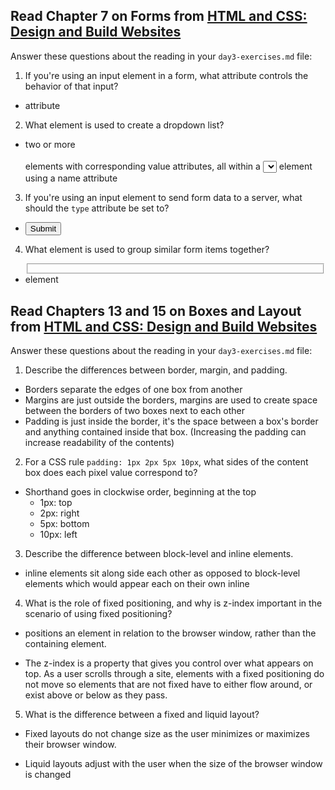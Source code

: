 ## Read Chapter 7 on Forms from [HTML and CSS: Design and Build Websites](http://www.amazon.com/HTML-CSS-Design-Build-Websites/dp/1118008189/ref=sr_1_3?ie=UTF8&qid=1459879147&sr=8-3&keywords=duckett)

Answer these questions about the reading in your `day3-exercises.md` file:

1.  If you're using an input element in a form, what attribute controls the behavior of that input?

  - <type> attribute

2.  What element is used to create a dropdown list?

  - two or more <option></option> elements with corresponding value attributes, all within a <select></select> element using a name attribute


3.  If you're using an input element to send form data to a server, what should the `type` attribute be set to?

  - <input type="submit" />

4.  What element is used to group similar form items together?

  - <fieldset></fieldset> element

## Read Chapters 13 and 15 on Boxes and Layout from [HTML and CSS: Design and Build Websites](http://www.amazon.com/HTML-CSS-Design-Build-Websites/dp/1118008189/ref=sr_1_3?ie=UTF8&qid=1459879147&sr=8-3&keywords=duckett)

Answer these questions about the reading in your `day3-exercises.md` file:

1.  Describe the differences between border, margin, and padding.

  - Borders separate the edges of one box from another
  - Margins are just outside the borders, margins are used to create space between the borders of two boxes next to each other
  - Padding is just inside the border, it's the space between a box's border and anything contained inside that box.  (Increasing the padding can increase readability of the contents)

2.  For a CSS rule `padding: 1px 2px 5px 10px`, what sides of the content box does each pixel value correspond to?

  - Shorthand goes in clockwise order, beginning at the top
    - 1px: top
    - 2px: right
    - 5px: bottom
    - 10px: left

3.  Describe the difference between block-level and inline elements.

  - inline elements sit along side each other as opposed to block-level elements which would appear each on their own inline

4.  What is the role of fixed positioning, and why is z-index important in the scenario of using fixed positioning?

  - positions an element in relation to the browser window, rather than the containing element.

  - The z-index is a property that gives you control over what appears on top.  As a user scrolls through a site, elements with a fixed positioning do not move so elements that are not fixed have to either flow around, or exist above or below as they pass.

5.  What is the difference between a fixed and liquid layout?

  - Fixed layouts do not change size as the user minimizes or maximizes their browser window.  

  - Liquid layouts adjust with the user when the  size of the browser window is changed
